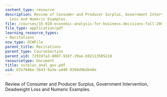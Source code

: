 ```yaml
---
content_type: resource
description: Review of Consumer and Producer Surplus, Government Intervention, Deadweight
  Loss and Numeric Examples.
file: /courses/15-010-economic-analysis-for-business-decisions-fall-2004/87e7046e36439a3ead409368d9bdb48e_surplus_anal_gov.pdf
file_type: application/pdf
learning_resource_types:
- Recitations
ocw_type: OCWFile
parent_title: Recitations
parent_type: CourseSection
parent_uid: 729197a3-8007-916f-29ae-b92113505210
resourcetype: Document
title: surplus_anal_gov.pdf
uid: 87e7046e-3643-9a3e-ad40-9368d9bdb48e
---
```

Review of Consumer and Producer Surplus, Government Intervention, Deadweight Loss and Numeric Examples.


